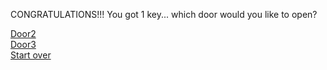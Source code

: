 CONGRATULATIONS!!! You got 1 key... which door would you like to open?

[Door2](../door2/poltergeist.md)  
[Door3](../door3/floating-head.md)  
[Start over](../README.md)
